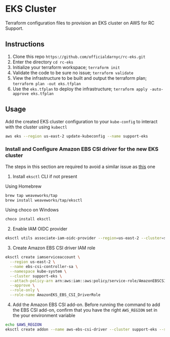 # EKS Cluster

Terraform configuration files to provision an EKS cluster on AWS for RC Support.

## Instructions

1. Clone this repo `https://github.com/officialdarnyc/rc-eks.git`
2. Enter the directory `cd rc-eks`
3. Initialize your terraform workspace; `terraform init`
2. Validate the code to be sure no issue; `terraform validate`
3. View the infrastructure to be built and output the terraform plan; `terraform plan -out eks.tfplan`
4. Use the `eks.tfplan` to deploy the infrastructure; `terraform apply -auto-approve eks.tfplan`

## Usage

Add the created EKS cluster configuration to your `kube-config` to interact with the cluster using `kubectl`
```bash
aws eks --region us-east-2 update-kubeconfig --name support-eks
```

### Install and Configure Amazon EBS CSI driver for the new EKS cluster

The steps in this section are required to avoid a similar issue as [this](https://stackoverflow.com/questions/75758115/persistentvolumeclaim-is-stuck-waiting-for-a-volume-to-be-created-either-by-ex) one

1. Install `eksctl` CLI if not present

Using Homebrew
```bash
brew tap weaveworks/tap
brew install weaveworks/tap/eksctl
```
Using choco on Windows
```bash
choco install eksctl
```

2. Enable IAM OIDC provider
```bash
eksctl utils associate-iam-oidc-provider --region=us-east-2 --cluster=support-eks --approve
```

3. Create Amazon EBS CSI driver IAM role
```bash
eksctl create iamserviceaccount \
  --region us-east-2 \
  --name ebs-csi-controller-sa \
  --namespace kube-system \
  --cluster support-eks \
  --attach-policy-arn arn:aws:iam::aws:policy/service-role/AmazonEBSCSIDriverPolicy \
  --approve \
  --role-only \
  --role-name AmazonEKS_EBS_CSI_DriverRole
```

4. Add the Amazon EBS CSI add-on. Before running the command to add the EBS CSI add-on, confirm that you have the right `AWS_REGION` set in the your environment variable
```bash
echo $AWS_REGION
eksctl create addon --name aws-ebs-csi-driver --cluster support-eks --service-account-role-arn arn:aws:iam::$(aws sts get-caller-identity --query Account --output text):role/AmazonEKS_EBS_CSI_DriverRole --force
``` 
